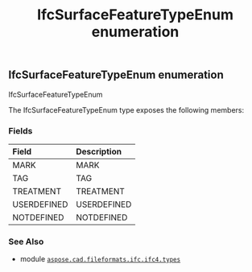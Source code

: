 ﻿---
title: IfcSurfaceFeatureTypeEnum enumeration
second_title: Aspose.CAD for Python via .NET API References
description: 
type: docs
weight: 3650
url: /aspose.cad.fileformats.ifc.ifc4.types/ifcsurfacefeaturetypeenum/
is_root: false
---

## IfcSurfaceFeatureTypeEnum enumeration

IfcSurfaceFeatureTypeEnum



The IfcSurfaceFeatureTypeEnum type exposes the following members:

### Fields
| Field | Description |
| :- | :- |
| MARK | MARK |
| TAG | TAG |
| TREATMENT | TREATMENT |
| USERDEFINED | USERDEFINED |
| NOTDEFINED | NOTDEFINED |



### See Also
* module [`aspose.cad.fileformats.ifc.ifc4.types`](..)
